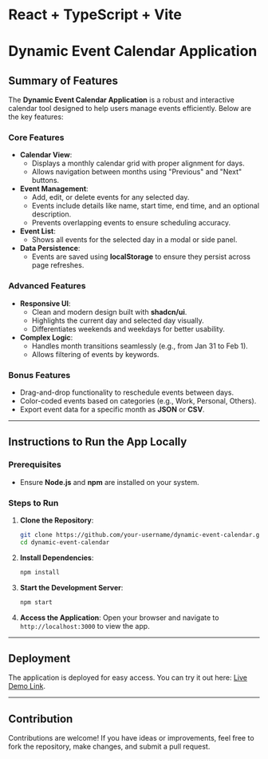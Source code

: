 # React + TypeScript + Vite

# Dynamic Event Calendar Application

## Summary of Features

The **Dynamic Event Calendar Application** is a robust and interactive calendar tool designed to help users manage events efficiently. Below are the key features:

### Core Features
- **Calendar View**:
  - Displays a monthly calendar grid with proper alignment for days.
  - Allows navigation between months using "Previous" and "Next" buttons.
- **Event Management**:
  - Add, edit, or delete events for any selected day.
  - Events include details like name, start time, end time, and an optional description.
  - Prevents overlapping events to ensure scheduling accuracy.
- **Event List**:
  - Shows all events for the selected day in a modal or side panel.
- **Data Persistence**:
  - Events are saved using **localStorage** to ensure they persist across page refreshes.

### Advanced Features
- **Responsive UI**:
  - Clean and modern design built with **shadcn/ui**.
  - Highlights the current day and selected day visually.
  - Differentiates weekends and weekdays for better usability.
- **Complex Logic**:
  - Handles month transitions seamlessly (e.g., from Jan 31 to Feb 1).
  - Allows filtering of events by keywords.

### Bonus Features
- Drag-and-drop functionality to reschedule events between days.
- Color-coded events based on categories (e.g., Work, Personal, Others).
- Export event data for a specific month as **JSON** or **CSV**.

---

## Instructions to Run the App Locally

### Prerequisites
- Ensure **Node.js** and **npm** are installed on your system.

### Steps to Run

1. **Clone the Repository**:
   ```bash
   git clone https://github.com/your-username/dynamic-event-calendar.git
   cd dynamic-event-calendar
   ```

2. **Install Dependencies**:
   ```bash
   npm install
   ```

3. **Start the Development Server**:
   ```bash
   npm start
   ```

4. **Access the Application**:
   Open your browser and navigate to `http://localhost:3000` to view the app.

---

## Deployment

The application is deployed for easy access. You can try it out here: [Live Demo Link](https://your-deployment-link.vercel.app).

---

## Contribution

Contributions are welcome! If you have ideas or improvements, feel free to fork the repository, make changes, and submit a pull request.
